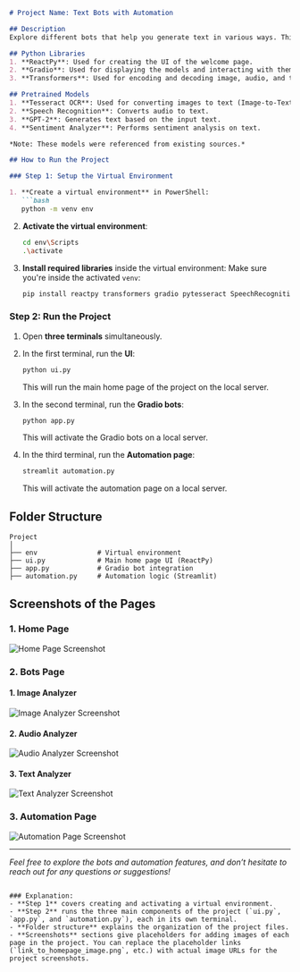 ```markdown
# Project Name: Text Bots with Automation

## Description
Explore different bots that help you generate text in various ways. This project integrates image-to-text recognition, audio-to-text conversion, and text generation, all powered by state-of-the-art models. It also features an automation page where users can generate content and convert media files.

## Python Libraries
1. **ReactPy**: Used for creating the UI of the welcome page.
2. **Gradio**: Used for displaying the models and interacting with them.
3. **Transformers**: Used for encoding and decoding image, audio, and text.

## Pretrained Models
1. **Tesseract OCR**: Used for converting images to text (Image-to-Text Recognition).
2. **Speech Recognition**: Converts audio to text.
3. **GPT-2**: Generates text based on the input text.
4. **Sentiment Analyzer**: Performs sentiment analysis on text.

*Note: These models were referenced from existing sources.*

## How to Run the Project

### Step 1: Setup the Virtual Environment

1. **Create a virtual environment** in PowerShell:
   ```bash
   python -m venv env
   ```

2. **Activate the virtual environment**:
   ```bash
   cd env\Scripts
   .\activate
   ```

3. **Install required libraries** inside the virtual environment:
   Make sure you're inside the activated `venv`:
   ```bash
   pip install reactpy transformers gradio pytesseract SpeechRecognition streamlit
   ```

### Step 2: Run the Project

1. Open **three terminals** simultaneously.

2. In the first terminal, run the **UI**:
   ```bash
   python ui.py
   ```
   This will run the main home page of the project on the local server.

3. In the second terminal, run the **Gradio bots**:
   ```bash
   python app.py
   ```
   This will activate the Gradio bots on a local server.

4. In the third terminal, run the **Automation page**:
   ```bash
   streamlit automation.py
   ```
   This will activate the automation page on a local server.

## Folder Structure
```plaintext
Project
│
├── env               # Virtual environment
├── ui.py             # Main home page UI (ReactPy)
├── app.py            # Gradio bot integration
├── automation.py     # Automation logic (Streamlit)
```

## Screenshots of the Pages

### 1. Home Page
![Home Page Screenshot](link_to_homepage_image.png)

### 2. Bots Page
#### 1. Image Analyzer
![Image Analyzer Screenshot](link_to_image_analyzer_image.png)

#### 2. Audio Analyzer
![Audio Analyzer Screenshot](link_to_audio_analyzer_image.png)

#### 3. Text Analyzer
![Text Analyzer Screenshot](link_to_text_analyzer_image.png)

### 3. Automation Page
![Automation Page Screenshot](link_to_automation_page_image.png)

---

*Feel free to explore the bots and automation features, and don’t hesitate to reach out for any questions or suggestions!*

```

### Explanation:
- **Step 1** covers creating and activating a virtual environment.
- **Step 2** runs the three main components of the project (`ui.py`, `app.py`, and `automation.py`), each in its own terminal.
- **Folder structure** explains the organization of the project files.
- **Screenshots** sections give placeholders for adding images of each page in the project. You can replace the placeholder links (`link_to_homepage_image.png`, etc.) with actual image URLs for the project screenshots.

